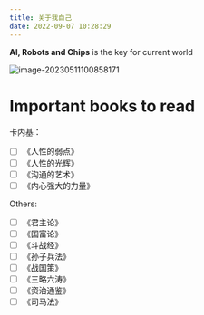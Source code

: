 ```yaml
---
title: 关于我自己
date: 2022-09-07 10:28:29
---
```


**AI, Robots and Chips** is the key for current world

![image-20230511100858171](https://s2.loli.net/2023/05/11/Fc5mIjsaCeG1vpH.png)

# Important books to read

卡内基：

- [ ] 《人性的弱点》
- [ ] 《人性的光辉》
- [ ] 《沟通的艺术》
- [ ] 《内心强大的力量》

Others: 
- [ ] 《君主论》 
- [ ] 《国富论》 
- [ ] 《斗战经》 
- [ ] 《孙子兵法》 
- [ ] 《战国策》 
- [ ] 《三略六涛》 
- [ ] 《资治通鉴》 
- [ ] 《司马法》 
